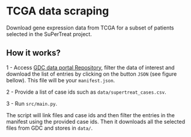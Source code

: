 # TCGA data scraping

 Download gene expression data from TCGA for a subset of patients selected in the SuPerTreat project.

## How it works?
1 - Access [GDC data portal Repository](https://portal.gdc.cancer.gov/repository), filter the data of interest and download the list of entries by clicking on the button `JSON` (see figure bellow). This file will be your `manifest.json`.

2 - Provide a list of case ids such as `data/supertreat_cases.csv`.

3 - Run `src/main.py`.

The script will link files and case ids and then filter the entries in the manifest using the provided case ids. Then it downloads all the selected files from GDC and stores in `data/`.


